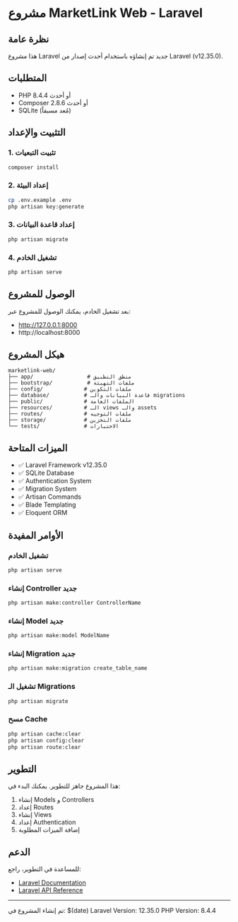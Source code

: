 # مشروع MarketLink Web - Laravel

## نظرة عامة
هذا مشروع Laravel جديد تم إنشاؤه باستخدام أحدث إصدار من Laravel (v12.35.0).

## المتطلبات
- PHP 8.4.4 أو أحدث
- Composer 2.8.6 أو أحدث
- SQLite (مُعد مسبقاً)

## التثبيت والإعداد

### 1. تثبيت التبعيات
```bash
composer install
```

### 2. إعداد البيئة
```bash
cp .env.example .env
php artisan key:generate
```

### 3. إعداد قاعدة البيانات
```bash
php artisan migrate
```

### 4. تشغيل الخادم
```bash
php artisan serve
```

## الوصول للمشروع
بعد تشغيل الخادم، يمكنك الوصول للمشروع عبر:
- http://127.0.0.1:8000
- http://localhost:8000

## هيكل المشروع
```
marketlink-web/
├── app/                 # منطق التطبيق
├── bootstrap/           # ملفات التهيئة
├── config/             # ملفات التكوين
├── database/           # قاعدة البيانات والـ migrations
├── public/             # الملفات العامة
├── resources/          # الـ views والـ assets
├── routes/             # ملفات التوجيه
├── storage/            # ملفات التخزين
└── tests/              # الاختبارات
```

## الميزات المتاحة
- ✅ Laravel Framework v12.35.0
- ✅ SQLite Database
- ✅ Authentication System
- ✅ Migration System
- ✅ Artisan Commands
- ✅ Blade Templating
- ✅ Eloquent ORM

## الأوامر المفيدة

### تشغيل الخادم
```bash
php artisan serve
```

### إنشاء Controller جديد
```bash
php artisan make:controller ControllerName
```

### إنشاء Model جديد
```bash
php artisan make:model ModelName
```

### إنشاء Migration جديد
```bash
php artisan make:migration create_table_name
```

### تشغيل الـ Migrations
```bash
php artisan migrate
```

### مسح Cache
```bash
php artisan cache:clear
php artisan config:clear
php artisan route:clear
```

## التطوير
هذا المشروع جاهز للتطوير. يمكنك البدء في:
1. إنشاء Models و Controllers
2. إعداد Routes
3. إنشاء Views
4. إعداد Authentication
5. إضافة الميزات المطلوبة

## الدعم
للمساعدة في التطوير، راجع:
- [Laravel Documentation](https://laravel.com/docs)
- [Laravel API Reference](https://laravel.com/api)

---
تم إنشاء المشروع في: $(date)
Laravel Version: 12.35.0
PHP Version: 8.4.4
